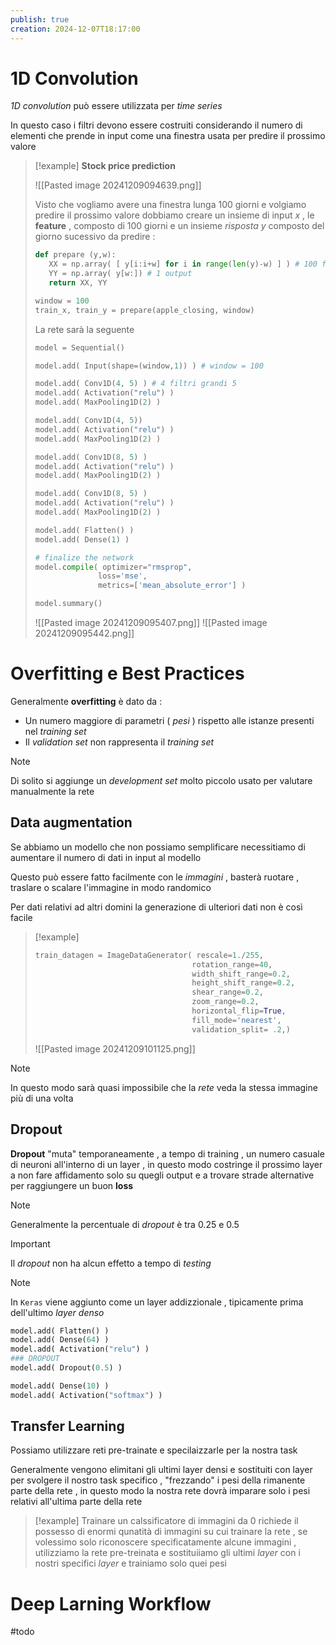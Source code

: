 ```yaml
---
publish: true
creation: 2024-12-07T18:17:00
---
```

# 1D Convolution

*1D convolution* può essere utilizzata per *time series* 

In questo caso i filtri devono essere costruiti considerando il numero di elementi che prende in input come una finestra usata per predire il prossimo valore 

>[!example] 
>**Stock price prediction** 
>
>![[Pasted image 20241209094639.png]]
>
>Visto che vogliamo avere una finestra lunga 100 giorni e volgiamo predire il prossimo valore dobbiamo creare un insieme di input $x$ , le **feature** , composto di 100 giorni e un insieme *risposta* $y$ composto del giorno sucessivo da predire : 
>
>```python
>def prepare (y,w):
>    XX = np.array( [ y[i:i+w] for i in range(len(y)-w) ] ) # 100 feature
>    YY = np.array( y[w:]) # 1 output
>    return XX, YY
>
>window = 100
>train_x, train_y = prepare(apple_closing, window)
>```
>
>La rete sarà la seguente 
>```python
>model = Sequential()
>
>model.add( Input(shape=(window,1)) ) # window = 100
>
>model.add( Conv1D(4, 5) ) # 4 filtri grandi 5 
>model.add( Activation("relu") )
>model.add( MaxPooling1D(2) )
>
>model.add( Conv1D(4, 5)) 
>model.add( Activation("relu") )
>model.add( MaxPooling1D(2) )
>
>model.add( Conv1D(8, 5) )
>model.add( Activation("relu") )
>model.add( MaxPooling1D(2) )
>
>model.add( Conv1D(8, 5) )
>model.add( Activation("relu") )
>model.add( MaxPooling1D(2) )
>
>model.add( Flatten() )
>model.add( Dense(1) )
>
># finalize the network
>model.compile( optimizer="rmsprop",
>               loss='mse',
>               metrics=['mean_absolute_error'] )
>
>model.summary()
>```
>![[Pasted image 20241209095407.png]]
>![[Pasted image 20241209095442.png]]
# Overfitting e Best Practices

Generalmente **overfitting** è dato da :
+ Un numero maggiore di parametri ( *pesi* ) rispetto alle istanze presenti nel *training set*
+ Il *validation set* non rappresenta il *training set* 

>[!note] 
>Di solito si aggiunge un *development set* molto piccolo usato per valutare manualmente la rete 
## Data augmentation

Se abbiamo un modello che non possiamo semplificare necessitiamo di aumentare il numero di dati in input al modello 

Questo può essere fatto facilmente con le *immagini* , basterà ruotare , traslare o scalare l'immagine in modo randomico 

Per dati relativi ad altri domini la generazione di ulteriori dati non è così facile 

>[!example] 
>
>```python
>train_datagen = ImageDataGenerator( rescale=1./255,
>                                    rotation_range=40,
>                                    width_shift_range=0.2,
>                                    height_shift_range=0.2,
>                                    shear_range=0.2,
>                                    zoom_range=0.2,
>                                    horizontal_flip=True,
>                                    fill_mode='nearest', 
>                                    validation_split= .2,)
>```
>
>![[Pasted image 20241209101125.png]]

>[!note] 
>In questo modo sarà quasi impossibile che la *rete* veda la stessa immagine più di una volta

## Dropout

**Dropout** "muta" temporaneamente , a tempo di training , un numero casuale di neuroni all'interno di un layer , in questo modo costringe il prossimo layer a non fare affidamento solo su quegli output e a trovare strade alternative per raggiungere un buon **loss** 

>[!note]
>Generalmente la percentuale di *dropout* è tra $0.25$ e $0.5$

>[!important] 
>Il *dropout* non ha alcun effetto a tempo di *testing*

>[!note] 
>In `Keras` viene aggiunto come un layer addizzionale , tipicamente prima dell'ultimo *layer denso* 
>```python
>model.add( Flatten() )
>model.add( Dense(64) )
>model.add( Activation("relu") )
>### DROPOUT
>model.add( Dropout(0.5) )
>
>model.add( Dense(10) )
>model.add( Activation("softmax") )
>```

## Transfer Learning

Possiamo utilizzare reti pre-trainate e specilaizzarle per la nostra task

Generalmente vengono elimitani gli ultimi layer densi e sostituiti con layer per svolgere il nostro task specifico , "frezzando" i pesi della rimanente parte della rete , in questo modo la nostra rete dovrà imparare solo i pesi relativi all'ultima parte della rete 

>[!example] 
>Trainare un calssificatore di immagini da 0 richiede il possesso di enormi qunatità di immagini su cui trainare la rete , se volessimo solo riconoscere specificatamente alcune immagini , utilizziamo la rete pre-treinata e sostituiiamo gli ultimi *layer* con i nostri specifici *layer* e trainiamo solo quei pesi

# Deep Larning Workflow

#todo

